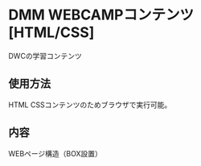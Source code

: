 # DMM WEBCAMPコンテンツ[HTML/CSS]
DWCの学習コンテンツ

## 使用方法
HTML CSSコンテンツのためブラウザで実行可能。

## 内容
WEBページ構造（BOX設置）
